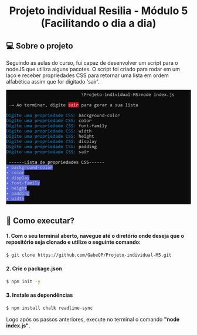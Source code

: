 <h1 align="center">Projeto individual Resilia - Módulo 5 (Facilitando o dia a dia)</h1>

 ## 💻 Sobre o projeto
Seguindo as aulas do curso, fui capaz de desenvolver um script para o nodeJS que utiliza alguns pacotes. O script foi criado para rodar em um laço e receber propriedades CSS para retornar uma lista em ordem alfabética assim que for digitado 'sair'.

![Screenshot](individual-m5.png)

## 🤔 Como executar?

#### 1. Com o seu terminal aberto, navegue até o diretório onde deseja que o repositório seja clonado e utilize o seguinte comando:
```sh
$ git clone https://github.com/GabeOP/Projeto-individual-M5.git
```

#### 2. Crie o package.json
```sh
$ npm init -y
```

#### 3. Instale as dependências
```sh
$ npm install chalk readline-sync
```

Logo após os passos anteriores, execute no terminal o comando **"node index.js"**.




